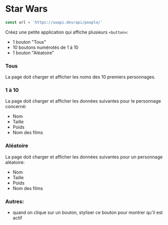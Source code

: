 # Star Wars

```js
const url = `https://swapi.dev/api/people/`
```

Créez une petite application qui affiche plusieurs `<button>`:
- 1 bouton "Tous"
- 10 boutons numérotés de 1 à 10
- 1 bouton "Aléatoire"

### Tous

La page doit charger et afficher les noms des 10 premiers personnages.

### 1 à 10

La page doit charger et afficher les données suivantes pour le personnage concerné:
- Nom
- Taille
- Poids
- Nom des films

### Aléatoire

La page doit charger et afficher les données suivantes pour un personnage aléatoire:
- Nom
- Taille
- Poids
- Nom des films


### Autres:
- quand on clique sur un bouton, styliser ce bouton pour montrer qu'il est actif

